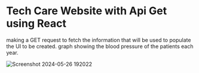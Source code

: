 # Tech Care Website with Api Get using React 
making a GET request to fetch the information that will be used to populate the UI to be created.
graph showing the blood pressure of the patients each year.

![Screenshot 2024-05-26 192022](https://github.com/XTRMDTECHGUY1/Health-Care-website/assets/88555638/653888d3-e81a-4424-b34b-0b447aeece0d)
